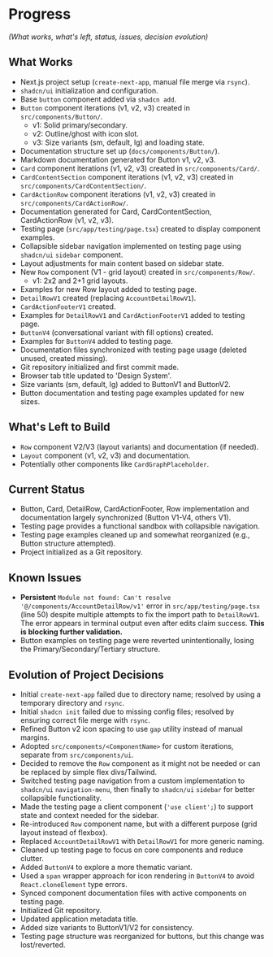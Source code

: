# Progress

*(What works, what's left, status, issues, decision evolution)*

## What Works
- Next.js project setup (`create-next-app`, manual file merge via `rsync`).
- `shadcn/ui` initialization and configuration.
- Base `button` component added via `shadcn add`.
- `Button` component iterations (v1, v2, v3) created in `src/components/Button/`.
  - v1: Solid primary/secondary.
  - v2: Outline/ghost with icon slot.
  - v3: Size variants (sm, default, lg) and loading state.
- Documentation structure set up (`docs/components/Button/`).
- Markdown documentation generated for Button v1, v2, v3.
- `Card` component iterations (v1, v2, v3) created in `src/components/Card/`.
- `CardContentSection` component iterations (v1, v2, v3) created in `src/components/CardContentSection/`.
- `CardActionRow` component iterations (v1, v2, v3) created in `src/components/CardActionRow/`.
- Documentation generated for Card, CardContentSection, CardActionRow (v1, v2, v3).
- Testing page (`src/app/testing/page.tsx`) created to display component examples.
- Collapsible sidebar navigation implemented on testing page using `shadcn/ui` `sidebar` component.
- Layout adjustments for main content based on sidebar state.
- New `Row` component (V1 - grid layout) created in `src/components/Row/`.
  - v1: 2x2 and 2+1 grid layouts.
- Examples for new Row layout added to testing page.
- `DetailRowV1` created (replacing `AccountDetailRowV1`).
- `CardActionFooterV1` created.
- Examples for `DetailRowV1` and `CardActionFooterV1` added to testing page.
- `ButtonV4` (conversational variant with fill options) created.
- Examples for `ButtonV4` added to testing page.
- Documentation files synchronized with testing page usage (deleted unused, created missing).
- Git repository initialized and first commit made.
- Browser tab title updated to 'Design System'.
- Size variants (sm, default, lg) added to ButtonV1 and ButtonV2.
- Button documentation and testing page examples updated for new sizes.

## What's Left to Build
- `Row` component V2/V3 (layout variants) and documentation (if needed).
- `Layout` component (v1, v2, v3) and documentation.
- Potentially other components like `CardGraphPlaceholder`.

## Current Status
- Button, Card, DetailRow, CardActionFooter, Row implementation and documentation largely synchronized (Button V1-V4, others V1).
- Testing page provides a functional sandbox with collapsible navigation.
- Testing page examples cleaned up and somewhat reorganized (e.g., Button structure attempted).
- Project initialized as a Git repository.

## Known Issues
- **Persistent** `Module not found: Can't resolve '@/components/AccountDetailRow/v1'` error in `src/app/testing/page.tsx` (line 50) despite multiple attempts to fix the import path to `DetailRowV1`. The error appears in terminal output even after edits claim success. **This is blocking further validation.**
- Button examples on testing page were reverted unintentionally, losing the Primary/Secondary/Tertiary structure.

## Evolution of Project Decisions
- Initial `create-next-app` failed due to directory name; resolved by using a temporary directory and `rsync`.
- Initial `shadcn init` failed due to missing config files; resolved by ensuring correct file merge with `rsync`.
- Refined Button v2 icon spacing to use `gap` utility instead of manual margins.
- Adopted `src/components/<ComponentName>` for custom iterations, separate from `src/components/ui`.
- Decided to remove the `Row` component as it might not be needed or can be replaced by simple flex divs/Tailwind.
- Switched testing page navigation from a custom implementation to `shadcn/ui` `navigation-menu`, then finally to `shadcn/ui` `sidebar` for better collapsible functionality.
- Made the testing page a client component (`'use client';`) to support state and context needed for the sidebar.
- Re-introduced `Row` component name, but with a different purpose (grid layout instead of flexbox).
- Replaced `AccountDetailRowV1` with `DetailRowV1` for more generic naming.
- Cleaned up testing page to focus on core components and reduce clutter.
- Added `ButtonV4` to explore a more thematic variant.
- Used a `span` wrapper approach for icon rendering in `ButtonV4` to avoid `React.cloneElement` type errors.
- Synced component documentation files with active components on testing page.
- Initialized Git repository.
- Updated application metadata title.
- Added size variants to ButtonV1/V2 for consistency.
- Testing page structure was reorganized for buttons, but this change was lost/reverted.